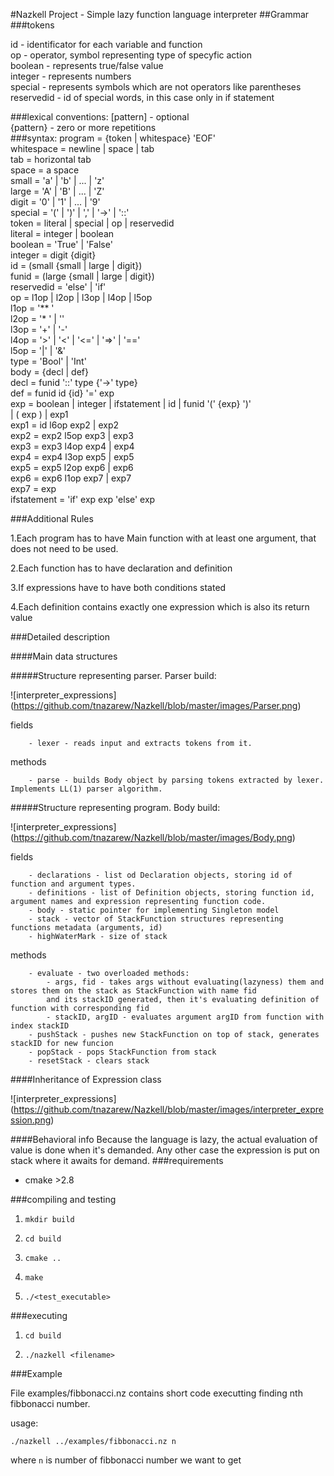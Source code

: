#Nazkell Project - Simple lazy function language interpreter
##Grammar 
###tokens

  id - identificator for each variable and function  
  op - operator, symbol representing type of specyfic action  
  boolean - represents true/false value  
  integer - represents numbers  
  special - represents symbols which are not operators like parentheses  
  reservedid - id of special words, in this case only in if statement  

###lexical conventions:
  [pattern] - optional  
  {pattern} - zero or more repetitions   
###syntax:
  program     = {token | whitespace} 'EOF'  
  whitespace  = newline | space | tab  
  tab         = horizontal tab  
  space       = a space  
  small       = 'a' | 'b' | ... | 'z'  
  large       = 'A' | 'B' | ... | 'Z'  
  digit       = '0' | '1' | ... | '9'  
  special     = '(' | ')' | ',' | '->' | '::'  
  token       =	literal | special | op | reservedid  
  literal     = integer | boolean  
  boolean     = 'True' | 'False'  
  integer     = digit {digit}  
  id          = (small {small | large | digit})  
  funid       = (large {small | large | digit})  
  reservedid  = 'else' | 'if'  
  op          = l1op | l2op | l3op | l4op | l5op  
  l1op        = '** '  
  l2op        = '* ' | '\'  
  l3op        = '+' | '-'  
  l4op        = '>' | '<' | '<=' | '=>' | '=='  
  l5op        = '|' | '&'  
  type        = 'Bool' | 'Int'  
  body        = {decl | def}  
  decl        = funid '::' type {'->' type}  
  def         = funid id {id} '=' exp  
  exp         = boolean | integer | ifstatement | id | funid '(' {exp} ')'  
                | ( exp ) | exp1  
  exp1        = id l6op exp2 | exp2  
  exp2        = exp2 l5op exp3 | exp3  
  exp3        = exp3 l4op exp4 | exp4  
  exp4        = exp4 l3op exp5 | exp5  
  exp5        = exp5 l2op exp6 | exp6  
  exp6        = exp6 l1op exp7 | exp7  
  exp7        = exp  
  ifstatement = 'if' exp exp 'else' exp  

###Additional Rules

1.Each program has to have Main function with at least one argument, that does not need to be used.

2.Each function has to have declaration and definition

3.If expressions have to have both conditions stated

4.Each definition contains exactly one expression which is also its return value

###Detailed description

####Main data structures

#####Structure representing parser. Parser build:
   
   ![interpreter_expressions]
      (https://github.com/tnazarew/Nazkell/blob/master/images/Parser.png)

   fields
        
        - lexer - reads input and extracts tokens from it.
   
   methods
        
        - parse - builds Body object by parsing tokens extracted by lexer. Implements LL(1) parser algorithm.
   
   
  #####Structure representing program. Body build:
   
   ![interpreter_expressions]
      (https://github.com/tnazarew/Nazkell/blob/master/images/Body.png)

   fields
        
        - declarations - list od Declaration objects, storing id of function and argument types.
        - definitions - list of Definition objects, storing function id, argument names and expression representing function code.
        - body - static pointer for implementing Singleton model
        - stack - vector of StackFunction structures representing functions metadata (arguments, id)
        - highWaterMark - size of stack
   methods
   
        - evaluate - two overloaded methods:
            - args, fid - takes args without evaluating(lazyness) them and stores them on the stack as StackFunction with name fid
            and its stackID generated, then it's evaluating definition of function with corresponding fid
            - stackID, argID - evaluates argument argID from function with index stackID
        - pushStack - pushes new StackFunction on top of stack, generates stackID for new funcion
        - popStack - pops StackFunction from stack
        - resetStack - clears stack

   
####Inheritance of Expression class 
   
   ![interpreter_expressions]
   (https://github.com/tnazarew/Nazkell/blob/master/images/interpreter_expression.png)
   
   
   
   
   ####Behavioral info
   Because the language is lazy, the actual evaluation of value is done when it's demanded. Any other case the expression is put on stack where it awaits for demand.
###requirements

- cmake >2.8

###compiling and testing
1. `mkdir build`

2. `cd build`

3. `cmake ..`

4. `make`

5. `./<test_executable>`

###executing

1. `cd build`

2. `./nazkell <filename>`

###Example

File examples/fibbonacci.nz contains short code executting finding nth fibbonacci number.

usage:

`./nazkell ../examples/fibbonacci.nz n`

where `n` is number of fibbonacci number we want to get
